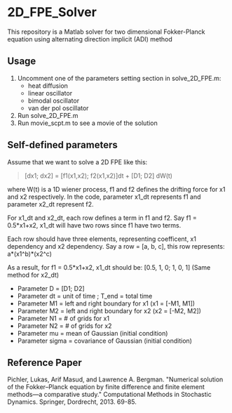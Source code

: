 # 2D_FPE_Solver

This repository is a Matlab solver for two dimensional Fokker-Planck equation using alternating direction implicit (ADI) method

## Usage

1. Uncomment one of the parameters setting section in solve_2D_FPE.m: 
    - heat diffusion
    - linear oscillator
    - bimodal oscillator 
    - van der pol oscillator
2. Run solve_2D_FPE.m
3. Run movie_scpt.m to see a movie of the solution


## Self-defined parameters

Assume that we want to solve a 2D FPE like this:

> [dx1; dx2] = [f1(x1,x2); f2(x1,x2)]dt + [D1; D2] dW(t)

where W(t) is a 1D wiener process, f1 and f2 defines the drifting force for x1 and x2 respectively.
In the code, parameter x1_dt represents f1 and parameter x2_dt represent f2.

For x1_dt and x2_dt, each row defines a term in f1 and f2.
Say f1 = 0.5*x1+x2, x1_dt will have two rows since f1 have two terms.

Each row should have three elements, representing coefficent, x1 dependency and x2 dependency.
Say a row = [a, b, c], this row represents: a*(x1^b)*(x2^c)

As a result, for f1 = 0.5*x1+x2, x1_dt should be: [0.5, 1, 0; 1, 0, 1] (Same method for x2_dt)

- Parameter D  = [D1; D2]
- Parameter dt = unit of time ; T_end = total time
- Parameter M1 = left and right boundary for x1 (x1 = [-M1, M1])
- Parameter M2 = left and right boundary for x2 (x2 = [-M2, M2])
- Parameter N1 = # of grids for x1
- Parameter N2 = # of grids for x2
- Parameter mu = mean of Gaussian (initial condition)
- Parameter sigma = covariance of Gaussian (initial condition)

## Reference Paper
Pichler, Lukas, Arif Masud, and Lawrence A. Bergman. "Numerical solution of the Fokker–Planck equation by finite difference and finite element methods—a comparative study." Computational Methods in Stochastic Dynamics. Springer, Dordrecht, 2013. 69-85.

